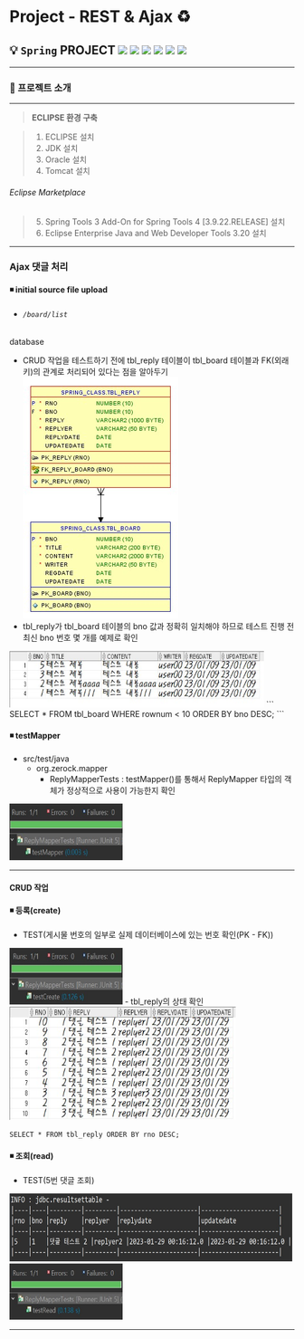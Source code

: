 # **Project - REST & Ajax**  ♻️

 ## 💡 `Spring` PROJECT <img src="https://img.shields.io/badge/Spring-5.0.8-darkgreen"> <img src="https://img.shields.io/badge/Java-11-purple"> <img src="https://img.shields.io/badge/JSP-2.1-orange"> <img src="https://img.shields.io/badge/Servlet-2.5-skyblue"> <img src="https://img.shields.io/badge/Tomcat-9.0.70-yellow"> <img src="https://img.shields.io/badge/Oracle-11.2.0.2.0-red">



---

### 🧾 프로젝트 소개 

---

>**ECLIPSE 환경 구축**

> 1. ECLIPSE 설치
> 2. JDK 설치
> 3. Oracle 설치 
> 4. Tomcat 설치

###### Eclipse Marketplace
> 5. Spring Tools 3 Add-On for Spring Tools 4 [3.9.22.RELEASE] 설치
> 6. Eclipse Enterprise Java and Web Developer Tools 3.20 설치
 
---

### Ajax 댓글 처리

#### ◾ **initial source file upload** 
- ###### `/board/list`
database<br>
- CRUD 작업을 테스트하기 전에 tbl_reply 테이블이 tbl_board 테이블과 FK(외래키)의 관계로 처리되어 있다는 점을 알아두기<br>
<img src="img/database_relationship_diagram.jpg" width="274" height="427"><br>
- tbl_reply가 tbl_board 테이블의 bno 값과 정확히 일치해야 하므로 테스트 진행 전 최신 bno 번호 몇 개를 예제로 확인
<img src="img/database_select.jpg" width="450" height="100">
```
SELECT * FROM tbl_board WHERE rownum < 10 ORDER BY bno DESC;
```

#### ◾ **testMapper** 
- src/test/java
    - org.zerock.mapper
        - ReplyMapperTests : testMapper()를 통해서 ReplyMapper 타입의 객체가 정상적으로 사용이 가능한지 확인<br>
<img src="img/JUnit_testMapper.jpg" width="200" height="100">

---

#### CRUD 작업
#### ◾ **등록(create)** 
- TEST(게시물 번호의 일부로 실제 데이터베이스에 있는 번호 확인(PK - FK))<br>
<img src="img/JUnit_testCreate.jpg" width="200" height="100">
- tbl_reply의 상태 확인<br>
<img src="img/database_select_check.jpg" width="400" height="200">

```
SELECT * FROM tbl_reply ORDER BY rno DESC;
```

#### ◾ **조회(read)** 
- TEST(5번 댓글 조회)<br>
<img src="img/console_testRead.jpg" width="500" height="120">
<img src="img/JUnit_testRead.jpg" width="200" height="100">

---
